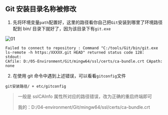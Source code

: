 ## Git 安装目录名称被修改

1. 先将环境变量`path`配置好，这里的路径看你自己把`Git`安装到哪里了环境路径配到 bin/ 目录下就好了，因为该目录下有`git.exe`

![01](https://gitee.com/feng-picgo-images/images/raw/master/img/git/01-环境变量配置.png)

```shell
Failed to connect to repository : Command "C:/tools/Git/bin/git.exe ls-remote -h https:/XXXXX.git HEAD" returned status code 128:
stdout:
CAfile: D:/05-Environment/Git/mingw64/ssl/certs/ca-bundle.crt CApath: none
```

2. 在使用 git 命令中遇到上述错误，可以看看`gitconfig`文件

```shell
git安装路径/ + etc/gitconfig
```

> 一般是 sslCAInfo 属性所对应的路径错误，改为正确的重启终端即可
>
> 我的：D:/04-environment/Git/mingw64/ssl/certs/ca-bundle.crt

